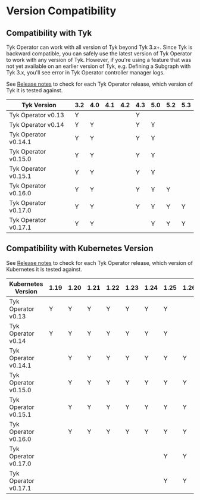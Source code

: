 # Version Compatibility

## Compatibility with Tyk
Tyk Operator can work with all version of Tyk beyond Tyk 3.x+. Since Tyk is backward compatible, you can safely use the
latest version of Tyk Operator to work with any version of Tyk.
However, if you're using a feature that was not yet available on an earlier version of Tyk, e.g. Defining a Subgraph with Tyk 3.x, you'll see error in Tyk Operator controller manager logs.

See [Release notes](https://github.com/TykTechnologies/tyk-operator/releases) to check for each Tyk Operator release,
which version of Tyk it is tested against.

| Tyk Version          | 3.2 | 4.0 | 4.1 | 4.2 | 4.3 | 5.0 | 5.2 | 5.3 |
| -------------------- | --- | --- | --- | --- | --- | --- | --- | --- |
| Tyk Operator v0.13   | Y   |     |     |     | Y   |     |     |     |
| Tyk Operator v0.14   | Y   | Y   |     |     | Y   | Y   |     |     |
| Tyk Operator v0.14.1 | Y   | Y   |     |     | Y   | Y   |     |     |
| Tyk Operator v0.15.0 | Y   | Y   |     |     | Y   | Y   |     |     |
| Tyk Operator v0.15.1 | Y   | Y   |     |     | Y   | Y   |     |     |
| Tyk Operator v0.16.0 | Y   | Y   |     |     | Y   | Y   | Y   |     |
| Tyk Operator v0.17.0 | Y   | Y   |     |     | Y   | Y   | Y   | Y   |
| Tyk Operator v0.17.1 | Y   | Y   |     |     |     | Y   | Y   | Y   |

## Compatibility with Kubernetes Version

See [Release notes](https://github.com/TykTechnologies/tyk-operator/releases) to check for each Tyk Operator release,
which version of Kubernetes it is tested against.

| Kubernetes Version   | 1.19 | 1.20 | 1.21 | 1.22 | 1.23 | 1.24 | 1.25 | 1.26 | 1.27 | 1.28 | 1.29 |
| -------------------- | ---- | ---- | ---- | ---- | ---- | ---- | ---- | ---- | ---- | ---- | ---- |
| Tyk Operator v0.13   | Y    | Y    | Y    | Y    | Y    | Y    | Y    |      |      |      |      |
| Tyk Operator v0.14   | Y    | Y    | Y    | Y    | Y    | Y    | Y    |      |      |      |      |
| Tyk Operator v0.14.1 |      | Y    | Y    | Y    | Y    | Y    | Y    | Y    |      |      |      |
| Tyk Operator v0.15.0 |      | Y    | Y    | Y    | Y    | Y    | Y    | Y    |      |      |      |
| Tyk Operator v0.15.1 |      | Y    | Y    | Y    | Y    | Y    | Y    | Y    |      |      |      |
| Tyk Operator v0.16.0 |      | Y    | Y    | Y    | Y    | Y    | Y    | Y    |      |      |      |
| Tyk Operator v0.17.0 |      |      |      |      |      |      | Y    | Y    | Y    | Y    | Y    |
| Tyk Operator v0.17.1 |      |      |      |      |      |      | Y    | Y    | Y    | Y    | Y    |
